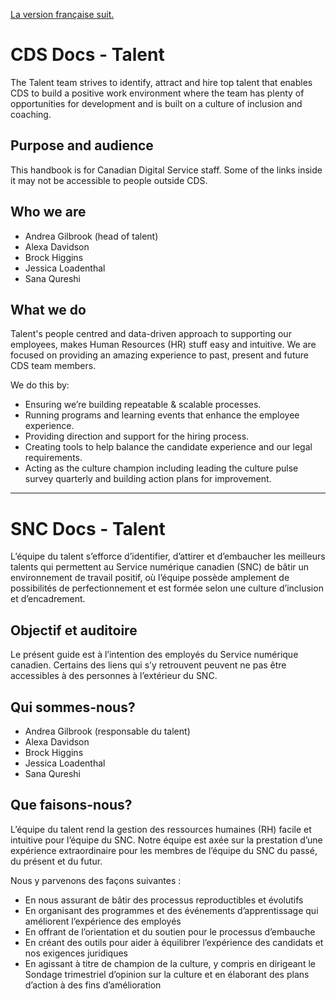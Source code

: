 [La version française suit.](#TODO)

# CDS Docs - Talent
The Talent team strives to identify, attract and hire top talent that enables CDS to build a positive work environment where the team has plenty of opportunities for development and is built on a culture of inclusion and coaching.

## Purpose and audience
This handbook is for Canadian Digital Service staff. Some of the links inside it may not be accessible to people outside CDS.

## Who we are
 - Andrea Gilbrook (head of talent)
 - Alexa Davidson
 - Brock Higgins
 - Jessica Loadenthal
 - Sana Qureshi

## What we do
Talent's people centred and data-driven approach to supporting our employees, makes Human Resources (HR) stuff easy and intuitive. We are focused on providing an amazing experience to past, present and future CDS team members.

We do this by:
 - Ensuring we’re building repeatable & scalable processes.
 - Running programs and learning events that enhance the employee experience.
 - Providing direction and support for the hiring process.
 - Creating tools to help balance the candidate experience and our legal requirements.
 - Acting as the culture champion including leading the culture pulse survey quarterly and building action plans for improvement.

---

# SNC Docs - Talent
L’équipe du talent s’efforce d’identifier, d’attirer et d’embaucher les meilleurs talents qui permettent au Service numérique canadien (SNC) de bâtir un environnement de travail positif, où l’équipe possède amplement de possibilités de perfectionnement et est formée selon une culture d’inclusion et d’encadrement.

## Objectif et auditoire
Le présent guide est à l’intention des employés du Service numérique canadien. Certains des liens qui s’y retrouvent peuvent ne pas être accessibles à des personnes à l’extérieur du SNC.

## Qui sommes-nous?
 - Andrea Gilbrook (responsable du talent)
 - Alexa Davidson
 - Brock Higgins
 - Jessica Loadenthal
 - Sana Qureshi

## Que faisons-nous?
L’équipe du talent rend la gestion des ressources humaines (RH) facile et intuitive pour l’équipe du SNC. Notre équipe est axée sur la prestation d’une expérience extraordinaire pour les membres de l’équipe du SNC du passé, du présent et du futur.

Nous y parvenons des façons suivantes :
 - En nous assurant de bâtir des processus reproductibles et évolutifs
 - En organisant des programmes et des événements d’apprentissage qui améliorent l’expérience des employés
 - En offrant de l’orientation et du soutien pour le processus d’embauche
 - En créant des outils pour aider à équilibrer l’expérience des candidats et nos exigences juridiques
 - En agissant à titre de champion de la culture, y compris en dirigeant le Sondage trimestriel d’opinion sur la culture et en élaborant des plans d’action à des fins d’amélioration
